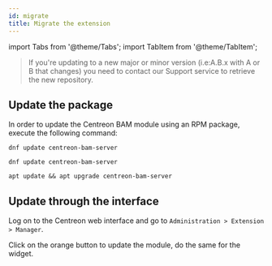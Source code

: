 ```yaml
---
id: migrate
title: Migrate the extension
---
```

import Tabs from '@theme/Tabs';
import TabItem from '@theme/TabItem';

> If you're updating to a new major or minor version (i.e:A.B.x with A
> or B that changes) you need to contact our Support service to retrieve
> the new repository.

## Update the package

In order to update the Centreon BAM module using an RPM package, execute the
following command:

<Tabs groupId="sync">
<TabItem value="Alma / RHEL / Oracle Linux 8" label="Alma / RHEL / Oracle Linux 8">

```shell
dnf update centreon-bam-server
```

</TabItem>
<TabItem value="Alma / RHEL / Oracle Linux 9" label="Alma / RHEL / Oracle Linux 9">

```shell
dnf update centreon-bam-server
```

</TabItem>
<TabItem value="Debian 11" label="Debian 11">

```shell
apt update && apt upgrade centreon-bam-server
```

</TabItem>
</Tabs>

## Update through the interface

Log on to the Centreon web interface and go to
`Administration > Extension > Manager`.

Click on the orange button to update the module, do the same for the widget.
